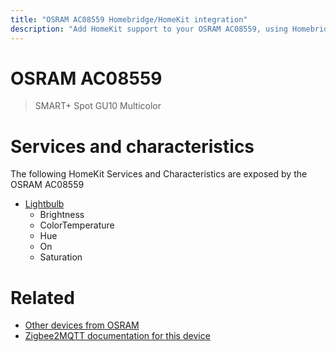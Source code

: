 ```yaml
---
title: "OSRAM AC08559 Homebridge/HomeKit integration"
description: "Add HomeKit support to your OSRAM AC08559, using Homebridge, Zigbee2MQTT and homebridge-z2m."
---
```

<!---
This file has been GENERATED using src/docgen/docgen.ts
DO NOT EDIT THIS FILE MANUALLY!
-->
# OSRAM AC08559
> SMART+ Spot GU10 Multicolor


# Services and characteristics
The following HomeKit Services and Characteristics are exposed by
the OSRAM AC08559

* [Lightbulb](../../light.md)
  * Brightness
  * ColorTemperature
  * Hue
  * On
  * Saturation


# Related
* [Other devices from OSRAM](../index.md#osram)
* [Zigbee2MQTT documentation for this device](https://www.zigbee2mqtt.io/devices/AC08559.html)